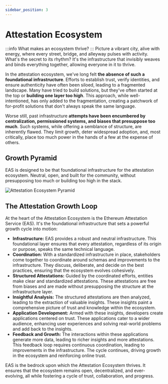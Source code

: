 ```yaml
---
sidebar_position: 3
---
```


# Attestation Ecosystem
:::info What makes an ecosystem thrive?
:::
Picture a vibrant city, alive with energy, where every street, bridge, and alleyway pulses with activity. What's the secret to its rhythm? It's the infrastructure that invisibly weaves and binds everything together, allowing everyone in it to thrive.

In the attestation ecosystem, we've long felt **the absence of such a foundational infrastructure**. Efforts to establish trust, verify identities, and ensure authenticity have often been siloed, leading to a fragmented landscape. Many have tried to build solutions, but they've often started at the top or **building one layer too high**. This approach, while well-intentioned, has only added to the fragmentation, creating a patchwork of for-profit solutions that don't always speak the same language.

Worse still, past infrastructure **attempts have been encumbered by centralization, permissioned systems, and biases that presuppose too much**. Such systems, while offering a semblance of structure, are inherently flawed. They limit growth, deter widespread adoption, and, most critically, place too much power in the hands of a few at the expense of others.

## Growth Pyramid
EAS is designed to be that foundational infrastructure for the attestation ecosystem. Neutral, open, and built for the community, without presupposing too much or building too high in the stack.

![Attestation Ecosystem Pyramid](./img/attestation-pyramid-v1.png)

## The Attestation Growth Loop
At the heart of the Attestation Ecosystem is the Ethereum Attestation Service (EAS). It's the foundational infrastructure that sets a powerful growth cycle into motion:

- **Infrastructure:** EAS provides a robust and neutral infrastructure. This foundational layer ensures that every attestation, regardless of its origin or purpose, speaks the same technical language.
- **Coordination:** With a standardized infrastructure in place, stakeholders come together to coordinate around schemas and improvements to the infrastructure. They discuss, deliberate, and decide on the best practices, ensuring that the ecosystem evolves cohesively.
- **Structured Attestations:** Guided by the coordinated efforts, entities make clear and standardized attestations. These attestations are free from biases and are made without presupposing the structure at the infrastructure layer.
- **Insightful Analysis:** The structured attestations are then analyzed, leading to the extraction of valuable insights. These insights paint a comprehensive picture of trust and knowledge within the ecosystem.
- **Application Development:** Armed with these insights, developers create applications centered on trust. These applications cater to a wider audience, enhancing user experiences and solving real-world problems and add back to the insights.
- **Feedback and Growth:** The interactions within these applications generate more data, leading to richer insights and more attestations. This feedback loop requires continuous coordination, leading to improvements in the infrastructure. The cycle continues, driving growth in the ecosystem and reinforcing online trust.

EAS is the bedrock upon which the Attestation Ecosystem thrives. It ensures that the ecosystem remains open, decentralized, and ever-evolving, all while fostering a cycle of trust, collaboration, and progress.

